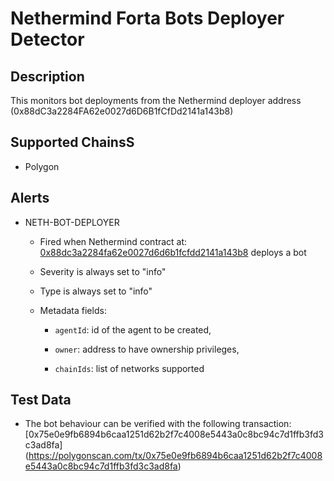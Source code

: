 # Nethermind Forta Bots Deployer Detector

## Description
This  monitors bot deployments from the Nethermind deployer address (0x88dC3a2284FA62e0027d6D6B1fCfDd2141a143b8)

## Supported ChainsS
- Polygon

## Alerts
- NETH-BOT-DEPLOYER
  - Fired when Nethermind contract at: [0x88dc3a2284fa62e0027d6d6b1fcfdd2141a143b8](https://polygonscan.com/tx/0x88dc3a2284fa62e0027d6d6b1fcfdd2141a143b8) deploys a bot
  - Severity is always set to "info" 
  - Type is always set to "info" 
  - Metadata fields:

     - `agentId`:  id of the agent to be created,

     - `owner`: address to have ownership privileges,

    - `chainIds`: list of networks supported 

## Test Data
- The bot behaviour can be verified with the following transaction:
[0x75e0e9fb6894b6caa1251d62b2f7c4008e5443a0c8bc94c7d1ffb3fd3c3ad8fa] (https://polygonscan.com/tx/0x75e0e9fb6894b6caa1251d62b2f7c4008e5443a0c8bc94c7d1ffb3fd3c3ad8fa)


